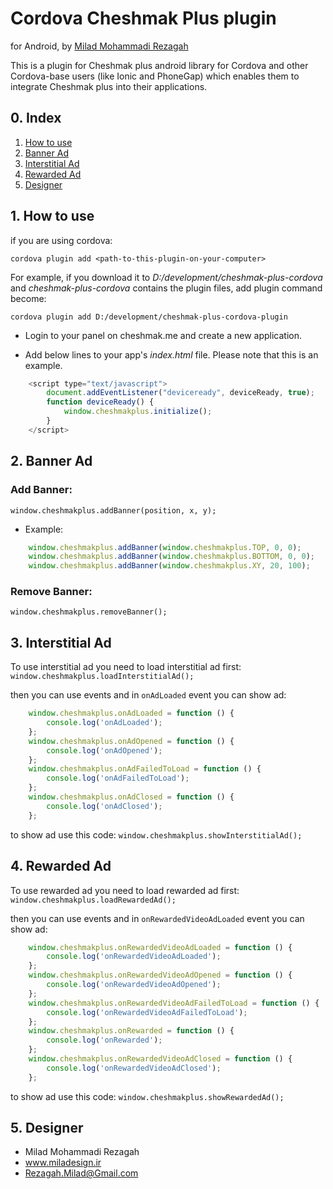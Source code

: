 # Cordova Cheshmak Plus plugin

for Android, by [Milad Mohammadi Rezagah](http://www.miladesign.ir)

This is a plugin for Cheshmak plus android library for Cordova and other Cordova-base users (like Ionic and PhoneGap) which enables them to integrate Cheshmak plus into their applications.

## 0. Index

1. [How to use](#1-how-to-use)
2. [Banner Ad](#2-banner-ad)
3. [Interstitial Ad](#3-interstitial-ad)
4. [Rewarded Ad](#4-rewarded-ad)
5. [Designer](#5-designer)

## 1. How to use

if you are using cordova:

``cordova plugin add <path-to-this-plugin-on-your-computer>``

For example, if you download it to *D:/development/cheshmak-plus-cordova* and *cheshmak-plus-cordova* contains the plugin files, add plugin command become:

``cordova plugin add D:/development/cheshmak-plus-cordova-plugin``

- Login to your panel on cheshmak.me and create a new application.

- Add below lines to your app's *index.html* file. Please note that this is an example.

```js
    <script type="text/javascript">
        document.addEventListener("deviceready", deviceReady, true);
        function deviceReady() {
			window.cheshmakplus.initialize();
        }
    </script>
```

## 2. Banner Ad

### Add Banner:

``window.cheshmakplus.addBanner(position, x, y);``

- Example:
```js
    window.cheshmakplus.addBanner(window.cheshmakplus.TOP, 0, 0);
    window.cheshmakplus.addBanner(window.cheshmakplus.BOTTOM, 0, 0);
    window.cheshmakplus.addBanner(window.cheshmakplus.XY, 20, 100);
```

### Remove Banner:

``window.cheshmakplus.removeBanner();``

## 3. Interstitial Ad

To use interstitial ad you need to load interstitial ad first:
``window.cheshmakplus.loadInterstitialAd();``

then you can use events and in `onAdLoaded` event you can show ad:
```js
	window.cheshmakplus.onAdLoaded = function () {
		console.log('onAdLoaded');
	};
	window.cheshmakplus.onAdOpened = function () {
		console.log('onAdOpened');
	};
	window.cheshmakplus.onAdFailedToLoad = function () {
		console.log('onAdFailedToLoad');
	};
	window.cheshmakplus.onAdClosed = function () {
		console.log('onAdClosed');
	};
```

to show ad use this code:
``window.cheshmakplus.showInterstitialAd();``

## 4. Rewarded Ad

To use rewarded ad you need to load rewarded ad first:
``window.cheshmakplus.loadRewardedAd();``

then you can use events and in `onRewardedVideoAdLoaded` event you can show ad:
```js
	window.cheshmakplus.onRewardedVideoAdLoaded = function () {
		console.log('onRewardedVideoAdLoaded');
	};
	window.cheshmakplus.onRewardedVideoAdOpened = function () {
		console.log('onRewardedVideoAdOpened');
	};
	window.cheshmakplus.onRewardedVideoAdFailedToLoad = function () {
		console.log('onRewardedVideoAdFailedToLoad');
	};
	window.cheshmakplus.onRewarded = function () {
		console.log('onRewarded');
	};
	window.cheshmakplus.onRewardedVideoAdClosed = function () {
		console.log('onRewardedVideoAdClosed');
	};
```

to show ad use this code:
``window.cheshmakplus.showRewardedAd();``

## 5. Designer

- Milad Mohammadi Rezagah
- www.miladesign.ir
- Rezagah.Milad@Gmail.com